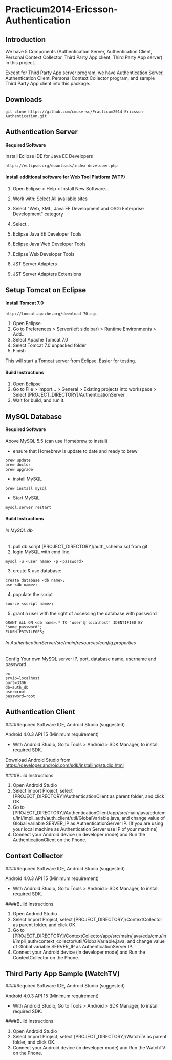 Practicum2014-Ericsson-Authentication
=====================================

Introduction
------------
We have 5 Components (Authentication Server, Authentication Client, Personal Context Collector, Third Party App client, Third Party App server) in this project.

Except for Third Party App server program, we have Authentication Server, Authentication Client, Personal Context Collector program, and sample Third Party App client into this package.

Downloads
---------
```
git clone https://github.com/cmusv-sc/Practicum2014-Ericsson-Authentication.git
```


Authentication Server
---------------------

#### Required Software

Install Eclipse IDE for Java EE Developers
```
https://eclipse.org/downloads/index-developer.php
```

#### Install additional software for Web Tool Platform (WTP)

1. Open Eclipse > Help > Install New Software...

2. Work with: Select All available sites

3. Select "Web, XML, Java EE Development and OSGi Enterprise Development" category

4. Select..

  1. Eclipse Java EE Developer Tools
  2. Eclipse Java Web Developer Tools
  3. Eclipse Web Developer Tools
  4. JST Server Adapters
  5. JST Server Adapters Extensions

## Setup Tomcat on Eclipse

#### Install Tomcat 7.0
```
http://tomcat.apache.org/download-70.cgi
```
1. Open Eclipse
2. Go to Preferences > Server(left side bar) > Runtime Environments > Add..
3. Select Apache Tomcat 7.0
4. Select Tomcat 7.0 unpacked folder
5. Finish

This will start a Tomcat server from Eclipse. Easier for testing.


#### Build Instructions

1. Open Eclipse
2. Go to File > Import... > General > Existing projects into workspace > Select [PROJECT_DIRECTORY]/AuthenticationServer
3. Wait for build, and run it.

MySQL Database
--------------

#### Required Software

Above MySQL 5.5 (can use Homebrew to install)

- ensure that Homebrew is update to date and ready to brew
```
brew update
brew doctor
brew upgrade
```

- install MySQL
```
brew install mysql
```

- Start MySQL
```
mysql.server restart
```
#### Build Instructions

######  In MySQL db
1. pull db script [PROJECT_DIRECTORY]/auth_schema.sql from git
2. login MySQL with cmd line.
```
mysql -u <user name> -p <password>
```
3. create & use database:
```
create database <db name>;
use <db name>;
```
4. populate the script
```
source <script name>;
```
5. grant a user with the right of accessing the database with password
```
GRANT ALL ON <db name>.* TO 'user'@'localhost' IDENTIFIED BY 'some_password';
FLUSH PRIVILEGES;
```
###### In AuthenticationServer/src/main/resources/config.properties

Config Your own MySQL server IP, port, database name, username and password
```
ex.
srvip=localhost
port=3306
db=auth_db
user=root
password=root
```


Authentication Client
---------------------

####Required Software
IDE, Android Studio (suggested)

Android 4.0.3 API 15 (Minimum requirement)
- With Android Studio, Go to Tools > Android > SDK Manager, to install required SDK.

Download Android Studio from https://developer.android.com/sdk/installing/studio.html

####Build Instructions

1. Open Android Studio
2. Select Import Project, select [PROJECT_DIRECTORY]/AuthenticationClient as parent folder, and click OK.
3. Go to [PROJECT_DIRECTORY]/AuthenticationClient/app/src/main/java/edu/cmu/ini/impli_auth/auth_client/util/GlobalVariable.java, and change value of Global variable SERVER_IP as AuthenticationServer IP. [If you are using your local machine as Authentication Server use IP of your machine]
4. Connect your Android device (in developer mode) and Run the AuthenticationClient on the Phone.

Context Collector
-----------------

####Required Software
IDE, Android Studio (suggested)

Android 4.0.3 API 15 (Minimum requirement)
- With Android Studio, Go to Tools > Android > SDK Manager, to install required SDK.

####Build Instructions

1. Open Android Studio
2. Select Import Project, select [PROJECT_DIRECTORY]/ContextCollector as parent folder, and click OK.
3. Go to 
[PROJECT_DIRECTORY]/ContextCollector/app/src/main/java/edu/cmu/ini/impli_auth/context_collector/util/GlobalVariable.java, and change value of Global variable SERVER_IP as AuthenticationServer IP. 
4. Connect your Android device (in developer mode) and Run the ContextCollector on the Phone.

Third Party App Sample (WatchTV)
--------------------------------

####Required Software
IDE, Android Studio (suggested)

Android 4.0.3 API 15 (Minimum requirement)
- With Android Studio, Go to Tools > Android > SDK Manager, to install required SDK.

####Build Instructions

1. Open Android Studio
2. Select Import Project, select [PROJECT_DIRECTORY]/WatchTV as parent folder, and click OK.
3. Connect your Android device (in developer mode) and Run the WatchTV on the Phone.


